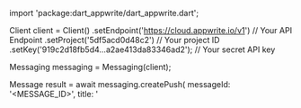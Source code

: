 import 'package:dart_appwrite/dart_appwrite.dart';

Client client = Client()
    .setEndpoint('https://cloud.appwrite.io/v1') // Your API Endpoint
    .setProject('5df5acd0d48c2') // Your project ID
    .setKey('919c2d18fb5d4...a2ae413da83346ad2'); // Your secret API key

Messaging messaging = Messaging(client);

Message result = await messaging.createPush(
    messageId: '<MESSAGE_ID>',
    title: '<TITLE>',
    body: '<BODY>',
    topics: [], // (optional)
    users: [], // (optional)
    targets: [], // (optional)
    data: {}, // (optional)
    action: '<ACTION>', // (optional)
    image: '[ID1:ID2]', // (optional)
    icon: '<ICON>', // (optional)
    sound: '<SOUND>', // (optional)
    color: '<COLOR>', // (optional)
    tag: '<TAG>', // (optional)
    badge: '<BADGE>', // (optional)
    draft: false, // (optional)
    scheduledAt: '', // (optional)
);
